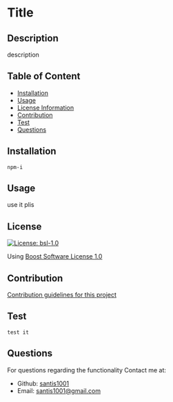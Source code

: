 # Title
  ## Description
  description

  ## Table of Content
  - [Installation](#installation)
  - [Usage](#usage)
  - [License Information](#license)
  - [Contribution](#contribution)
  - [Test](#test)
  - [Questions](#questions)
  ## Installation
  ```
  npm-i
  ```

  ## Usage
  use it plis
  ## License
  [![License: bsl-1.0](https://img.shields.io/badge/License-bsl-1.0-blue.svg)](https://opensource.org/licenses/bsl-1.0)
  
  Using [Boost Software License 1.0](https://opensource.org/licenses/bsl-1.0)
  
  ## Contribution
  [Contribution guidelines for this project](docs/CONTRIBUTING.md)

  ## Test
  ```
  test it
  ```
  ## Questions
  For questions regarding the functionality
  Contact me at: 
  * Github: [santis1001](https://github.com/santis1001)
  * Email: santis1001@gmail.com

